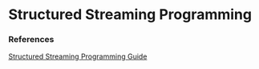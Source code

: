 # Structured Streaming Programming 


### References
[Structured Streaming Programming Guide](https://spark.apache.org/docs/latest/structured-streaming-programming-guide.html#quick-example)